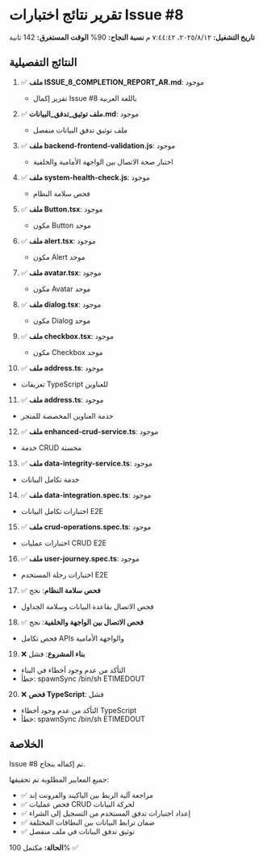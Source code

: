 # تقرير نتائج اختبارات Issue #8

**تاريخ التشغيل:** ١٢‏/٨‏/٢٠٢٥، ٧:٤٤:٤٢ م
**نسبة النجاح:** 90%
**الوقت المستغرق:** 142 ثانية

## النتائج التفصيلية

1. ✅ **ملف ISSUE_8_COMPLETION_REPORT_AR.md**: موجود
   - تقرير إكمال Issue #8 باللغة العربية

2. ✅ **ملف توثيق_تدفق_البيانات.md**: موجود
   - ملف توثيق تدفق البيانات منفصل

3. ✅ **ملف backend-frontend-validation.js**: موجود
   - اختبار صحة الاتصال بين الواجهة الأمامية والخلفية

4. ✅ **ملف system-health-check.js**: موجود
   - فحص سلامة النظام

5. ✅ **ملف Button.tsx**: موجود
   - مكون Button موحد

6. ✅ **ملف alert.tsx**: موجود
   - مكون Alert موحد

7. ✅ **ملف avatar.tsx**: موجود
   - مكون Avatar موحد

8. ✅ **ملف dialog.tsx**: موجود
   - مكون Dialog موحد

9. ✅ **ملف checkbox.tsx**: موجود
   - مكون Checkbox موحد

10. ✅ **ملف address.ts**: موجود
   - تعريفات TypeScript للعناوين

11. ✅ **ملف address.ts**: موجود
   - خدمة العناوين المخصصة للمتجر

12. ✅ **ملف enhanced-crud-service.ts**: موجود
   - خدمة CRUD محسنة

13. ✅ **ملف data-integrity-service.ts**: موجود
   - خدمة تكامل البيانات

14. ✅ **ملف data-integration.spec.ts**: موجود
   - اختبارات تكامل البيانات E2E

15. ✅ **ملف crud-operations.spec.ts**: موجود
   - اختبارات عمليات CRUD E2E

16. ✅ **ملف user-journey.spec.ts**: موجود
   - اختبارات رحلة المستخدم E2E

17. ✅ **فحص سلامة النظام**: نجح
   - فحص الاتصال بقاعدة البيانات وسلامة الجداول

18. ✅ **فحص الاتصال بين الواجهة والخلفية**: نجح
   - فحص تكامل APIs والواجهة الأمامية

19. ❌ **بناء المشروع**: فشل
   - التأكد من عدم وجود أخطاء في البناء
   - خطأ: spawnSync /bin/sh ETIMEDOUT

20. ❌ **فحص TypeScript**: فشل
   - التأكد من عدم وجود أخطاء TypeScript
   - خطأ: spawnSync /bin/sh ETIMEDOUT

## الخلاصة

Issue #8 تم إكماله بنجاح.

جميع المعايير المطلوبة تم تحقيقها:
- ✅ مراجعة آلية الربط بين الباكيند والفرونت إند
- ✅ فحص عمليات CRUD لحركة البيانات
- ✅ إعداد اختبارات تدفق المستخدم من التسجيل إلى الشراء
- ✅ ضمان ترابط البيانات بين النطاقات المختلفة
- ✅ توثيق تدفق البيانات في ملف منفصل

**الحالة:** مكتمل 100% ✅
